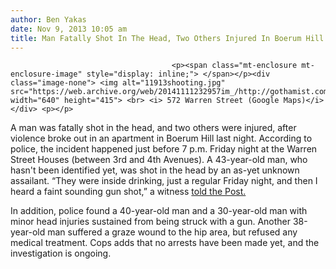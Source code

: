 ```yaml
---
author: Ben Yakas
date: Nov 9, 2013 10:05 am
title: Man Fatally Shot In The Head, Two Others Injured In Boerum Hill
---
```


	
										<p><span class="mt-enclosure mt-enclosure-image" style="display: inline;"> </span></p><div class="image-none"> <img alt="11913shooting.jpg" src="https://web.archive.org/web/20141111232957im_/http://gothamist.com/attachments/byakas/11913shooting.jpg" width="640" height="415"> <br> <i> 572 Warren Street (Google Maps)</i></div> <p></p>

<p>A man was fatally shot in the head, and two others were injured, after violence broke out in an apartment in Boerum Hill last night. According to police, the incident happened just before 7 p.m. Friday night at the Warren Street Houses (between 3rd and 4th Avenues). A 43-year-old man, who hasn&apos;t been identified yet, was shot in the head by an as-yet unknown assailant. &#x201C;They were inside drinking, just a regular Friday night, and then I heard a faint sounding gun shot,&#x201D; a witness <a href="https://web.archive.org/web/20141111232957/http://nypost.com/2013/11/08/park-slope-shooting-leaves-man-in-critical-condition/">told the Post.</a></p>

<p>In addition, police found a 40-year-old man and a 30-year-old man with minor head injuries sustained from being struck with a gun. Another 38-year-old man suffered a graze wound to the hip area, but refused any medical treatment. Cops adds that no arrests have been made yet, and the investigation is ongoing. </p>					
										
									
				